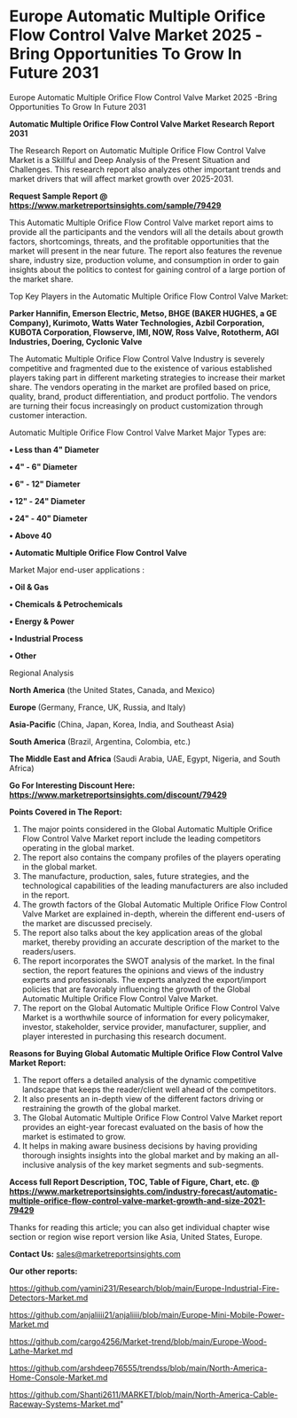 # Europe Automatic Multiple Orifice Flow Control Valve Market 2025 -Bring Opportunities To Grow In Future 2031
Europe Automatic Multiple Orifice Flow Control Valve Market 2025 -Bring Opportunities To Grow In Future 2031

<strong>Automatic Multiple Orifice Flow Control Valve Market Research Report 2031</strong>

The Research Report on Automatic Multiple Orifice Flow Control Valve Market is a Skillful and Deep Analysis of the Present Situation and Challenges. This research report also analyzes other important trends and market drivers that will affect market growth over 2025-2031.

<strong>Request Sample Report @ <a href=https://www.marketreportsinsights.com/sample/79429>https://www.marketreportsinsights.com/sample/79429</a></strong>

This Automatic Multiple Orifice Flow Control Valve market report aims to provide all the participants and the vendors will all the details about growth factors, shortcomings, threats, and the profitable opportunities that the market will present in the near future. The report also features the revenue share, industry size, production volume, and consumption in order to gain insights about the politics to contest for gaining control of a large portion of the market share.

Top Key Players in the Automatic Multiple Orifice Flow Control Valve Market:

<strong>Parker Hannifin, Emerson Electric, Metso, BHGE (BAKER HUGHES, a GE Company), Kurimoto, Watts Water Technologies, Azbil Corporation, KUBOTA Corporation, Flowserve, IMI, NOW, Ross Valve, Rototherm, AGI Industries, Doering, Cyclonic Valve</strong>

The Automatic Multiple Orifice Flow Control Valve Industry is severely competitive and fragmented due to the existence of various established players taking part in different marketing strategies to increase their market share. The vendors operating in the market are profiled based on price, quality, brand, product differentiation, and product portfolio. The vendors are turning their focus increasingly on product customization through customer interaction.

Automatic Multiple Orifice Flow Control Valve Market Major Types are:

<strong>• Less than 4&#34; Diameter

• 4&#34; - 6&#34; Diameter

• 6&#34; - 12&#34; Diameter

• 12&#34; - 24&#34; Diameter

• 24&#34; - 40&#34; Diameter

• Above 40

• Automatic Multiple Orifice Flow Control Valve</strong>

Market Major end-user applications :

<strong>• Oil & Gas

• Chemicals & Petrochemicals

• Energy & Power

• Industrial Process

• Other</strong>

Regional Analysis

</u><strong><b>North America</b></strong> (the United States, Canada, and Mexico)

<strong><b>Europe </b></strong>(Germany, France, UK, Russia, and Italy)

<strong><b>Asia-Pacific</b></strong> (China, Japan, Korea, India, and Southeast Asia)

<strong><b>South America</b></strong> (Brazil, Argentina, Colombia, etc.)

<strong><b>The Middle East and Africa</b></strong> (Saudi Arabia, UAE, Egypt, Nigeria, and South Africa)

<strong>Go For Interesting Discount Here: <a href=https://www.marketreportsinsights.com/discount/79429>https://www.marketreportsinsights.com/discount/79429</a></strong>

<strong>Points Covered in The Report:</strong>
<ol>
  <li>The major points considered in the Global Automatic Multiple Orifice Flow Control Valve Market report include the leading competitors operating in the global market.</li>
  <li>The report also contains the company profiles of the players operating in the global market.</li>
  <li>The manufacture, production, sales, future strategies, and the technological capabilities of the leading manufacturers are also included in the report.</li>
  <li>The growth factors of the Global Automatic Multiple Orifice Flow Control Valve Market are explained in-depth, wherein the different end-users of the market are discussed precisely.</li>
  <li>The report also talks about the key application areas of the global market, thereby providing an accurate description of the market to the readers/users.</li>
  <li>The report incorporates the SWOT analysis of the market. In the final section, the report features the opinions and views of the industry experts and professionals. The experts analyzed the export/import policies that are favorably influencing the growth of the Global Automatic Multiple Orifice Flow Control Valve Market.</li>
  <li>The report on the Global Automatic Multiple Orifice Flow Control Valve Market is a worthwhile source of information for every policymaker, investor, stakeholder, service provider, manufacturer, supplier, and player interested in purchasing this research document.</li>
</ol>
<strong>Reasons for Buying Global Automatic Multiple Orifice Flow Control Valve Market Report:</strong>

<ol>
  <li>The report offers a detailed analysis of the dynamic competitive landscape that keeps the reader/client well ahead of the competitors.</li>
  <li>It also presents an in-depth view of the different factors driving or restraining the growth of the global market.</li>
  <li>The Global Automatic Multiple Orifice Flow Control Valve Market report provides an eight-year forecast evaluated on the basis of how the market is estimated to grow.</li>
  <li>It helps in making aware business decisions by having providing thorough insights insights into the global market and by making an all-inclusive analysis of the key market segments and sub-segments.</li>
</ol>
<strong>Access full Report Description, TOC, Table of Figure, Chart, etc. @ <a href=https://www.marketreportsinsights.com/industry-forecast/automatic-multiple-orifice-flow-control-valve-market-growth-and-size-2021-79429>https://www.marketreportsinsights.com/industry-forecast/automatic-multiple-orifice-flow-control-valve-market-growth-and-size-2021-79429</a></strong>


Thanks for reading this article; you can also get individual chapter wise section or region wise report version like Asia, United States, Europe.

<strong>Contact Us:</strong>
sales@marketreportsinsights.com

<strong>Our other reports:</strong>

<a href=https://github.com/yamini231/Research/blob/main/Europe-Industrial-Fire-Detectors-Market.md>https://github.com/yamini231/Research/blob/main/Europe-Industrial-Fire-Detectors-Market.md</a>

<a href=https://github.com/anjaliiii21/anjaliiii/blob/main/Europe-Mini-Mobile-Power-Market.md>https://github.com/anjaliiii21/anjaliiii/blob/main/Europe-Mini-Mobile-Power-Market.md</a>

<a href=https://github.com/cargo4256/Market-trend/blob/main/Europe-Wood-Lathe-Market.md>https://github.com/cargo4256/Market-trend/blob/main/Europe-Wood-Lathe-Market.md</a>

<a href=https://github.com/arshdeep76555/trendss/blob/main/North-America-Home-Console-Market.md>https://github.com/arshdeep76555/trendss/blob/main/North-America-Home-Console-Market.md</a>

<a href=https://github.com/Shanti2611/MARKET/blob/main/North-America-Cable-Raceway-Systems-Market.md>https://github.com/Shanti2611/MARKET/blob/main/North-America-Cable-Raceway-Systems-Market.md</a>"
